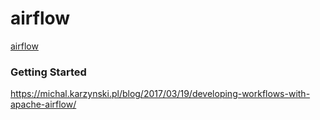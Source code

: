 # airflow
[airflow](https://github.com/apache/airflow)

### Getting Started
https://michal.karzynski.pl/blog/2017/03/19/developing-workflows-with-apache-airflow/
